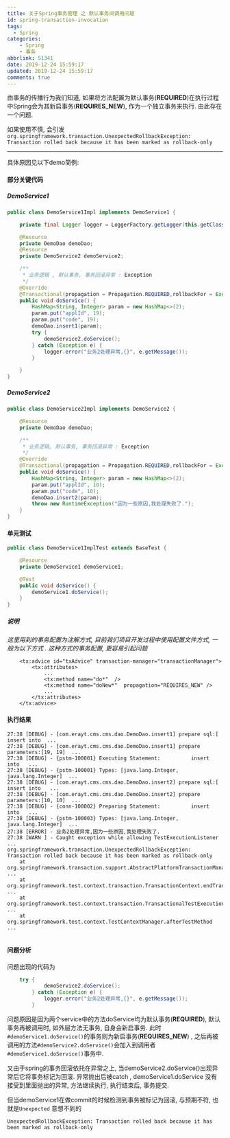 ```yaml
---
title: 关于Spring事务管理 之 默认事务间调用问题
id: spring-transaction-invocation
tags:
  - Spring
categories: 
    - Spring
    - 事务
abbrlink: 51341
date: 2019-12-24 15:59:17
updated: 2019-12-24 15:59:17
comments: true
---
```


由事务的传播行为我们知道, 如果将方法配置为默认事务(<b>REQUIRED</b>)在执行过程中Spring会为其新启事务(<b>REQUIRES_NEW</b>), 作为一个独立事务来执行. 由此存在一个问题.

如果使用不慎, 会引发  ``org.springframework.transaction.UnexpectedRollbackException: Transaction rolled back because it has been marked as rollback-only``

<!--more-->

---

具体原因见以下demo简例:

#### 部分关键代码

##### DemoService1

```java
public class DemoService1Impl implements DemoService1 {

    private final Logger logger = LoggerFactory.getLogger(this.getClass());

    @Resource
    private DemoDao demoDao;
    @Resource
    private DemoService2 demoService2;

    /**
     * 业务逻辑 , 默认事务, 事务回滚异常 : Exception
     */
    @Override
    @Transactional(propagation = Propagation.REQUIRED,rollbackFor = Exception.class)
    public void doService() {
        HashMap<String, Integer> param = new HashMap<>(2);
        param.put("applId", 19);
        param.put("code", 19);
        demoDao.insert1(param);
        try {
            demoService2.doService();
        } catch (Exception e) {
            logger.error("业务2处理异常,{}", e.getMessage());
        }

    }
}
```

##### DemoService2

```java
public class DemoService2Impl implements DemoService2 {

    @Resource
    private DemoDao demoDao;

    /**
     * 业务逻辑, 默认事务, 事务回滚异常 : Exception
     */
    @Override
    @Transactional(propagation = Propagation.REQUIRED,rollbackFor = Exception.class)
    public void doService() {
        HashMap<String, Integer> param = new HashMap<>(2);
        param.put("applId", 10);
        param.put("code", 10);
        demoDao.insert2(param);
        throw new RuntimeException("因为一些原因,我处理失败了.");
    }
}

```


#### 单元测试

```java
public class DemoService1ImplTest extends BaseTest {

    @Resource
    private DemoService1 demoService1;

    @Test
    public void doService() {
        demoService1.doService();
    }
}
```

##### 说明

<i>这里用到的事务配置为注解方式, 目前我们项目开发过程中使用配置文件方式, 一般为以下方式 . 这种方式的事务配置, 更容易引起问题</i>

```
	<tx:advice id="txAdvice" transaction-manager="transactionManager">
		<tx:attributes>
        	...
			<tx:method name="do*"  />
            <tx:method name="doNew*"  propagation="REQUIRES_NEW" />
            ...
		</tx:attributes>
	</tx:advice>

```

#### 执行结果

```
27:38 [DEBUG] - [com.erayt.cms.cms.dao.DemoDao.insert1] prepare sql:[         insert into  ...
27:38 [DEBUG] - [com.erayt.cms.cms.dao.DemoDao.insert1] prepare parameters:[19, 19]  ...
27:38 [DEBUG] - {pstm-100001} Executing Statement:          insert into   ...
27:38 [DEBUG] - {pstm-100001} Types: [java.lang.Integer, java.lang.Integer]  ...
27:38 [DEBUG] - [com.erayt.cms.cms.dao.DemoDao.insert2] prepare sql:[         insert into   ...
27:38 [DEBUG] - [com.erayt.cms.cms.dao.DemoDao.insert2] prepare parameters:[10, 10]  ...
27:38 [DEBUG] - {conn-100002} Preparing Statement:          insert into   ...
27:38 [DEBUG] - {pstm-100003} Types: [java.lang.Integer, java.lang.Integer]  ...
27:38 [ERROR] - 业务2处理异常,因为一些原因,我处理失败了.
27:38 [WARN ] - Caught exception while allowing TestExecutionListener  ...
org.springframework.transaction.UnexpectedRollbackException: Transaction rolled back because it has been marked as rollback-only
	at org.springframework.transaction.support.AbstractPlatformTransactionManager.commit ...
	at org.springframework.test.context.transaction.TransactionContext.endTransaction ...
	at org.springframework.test.context.transaction.TransactionalTestExecutionListener.afterTestMethod ...
	at org.springframework.test.context.TestContextManager.afterTestMethod ...
	

```

#### 问题分析

问题出现的代码为
```java
	try {
            demoService2.doService();
        } catch (Exception e) {
            logger.error("业务2处理异常,{}", e.getMessage());
        }
```

问题原因是因为两个service中的方法doService均为默认事务(<b>REQUIRED</b>), 
默认事务再被调用时, 如外层方法无事务, 自身会新启事务. 此时``#demoService1.doService()``的事务则为新启事务(<b>REQUIRES_NEW</b>) , 之后再被调用的方法``#demoService2.doService()``会加入到调用者``#demoService1.doService()``事务中. 

又由于spring的事务回滚依托在异常之上, 当demoService2.doService()出现异常后它将事务标记为回滚. 异常抛出后被catch , demoService1.doService 没有接受到里面抛出的异常, 方法继续执行, 执行结束后, 事务提交. 

但当demoService1在做commit的时候检测到事务被标记为回滚, 与预期不符, 也就是``Unexpected`` 意想不到的

``UnexpectedRollbackException: Transaction rolled back because it has been marked as rollback-only``

